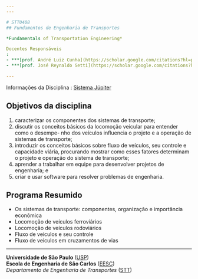 ```yaml
---
---

# STT0408
## Fundamentos de Engenharia de Transportes

*Fundamentals of Transportation Engineering*

Docentes Responsáveis
: 
- ***[prof. André Luiz Cunha](https://scholar.google.com/citations?hl=pt-BR&user=HI0CQJMAAAAJ&view_op=list_works&authuser=1&sortby=pubdate)***
- ***[prof. José Reynaldo Setti](https://scholar.google.com/citations?hl=pt-BR&user=dhzpfA0AAAAJ&view_op=list_works&authuser=1&sortby=pubdate)***

---
```


Informações da Disciplina
: [Sistema Júpiter](https://uspdigital.usp.br/jupiterweb/obterDisciplina?sgldis=STT0408)


## Objetivos da disciplina

1. caracterizar os componentes dos sistemas de transporte;
2. discutir os conceitos básicos da locomoção veicular para entender como o desempe-
nho dos veículos influencia o projeto e a operação de sistemas de transporte;
3. introduzir os conceitos básicos sobre fluxo de veículos, seu controle e capacidade
viária, procurando mostrar como esses fatores determinam o projeto e operação do
sistema de transporte;
4. aprender a trabalhar em equipe para desenvolver projetos de engenharia; e
5. criar e usar software para resolver problemas de engenharia.

## Programa Resumido

- Os sistemas de transporte: componentes, organização e importância econômica
- Locomoção de veículos ferroviários
- Locomoção de veículos rodoviários
- Fluxo de veículos e seu controle
- Fluxo de veículos em cruzamentos de vias


---
**Universidade de São Paulo** ([USP](https://www5.usp.br/))   
**Escola de Engenharia de São Carlos** ([EESC](https://eesc.usp.br/))   
*Departamento de Engenharia de Transportes* ([STT](https://eesc.usp.br/ppgs/stt/))   
